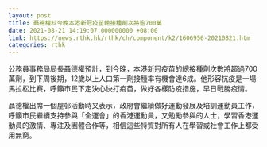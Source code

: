```yaml
---
layout: post
title: 聶德權料今晚本港新冠疫苗總接種劑次將逾700萬
date: 2021-08-21 14:19:07.000000000 +08:00
link: https://news.rthk.hk/rthk/ch/component/k2/1606956-20210821.htm
categories: rthk
---
```


公務員事務局局長聶德權預計，到今晚，本港新冠疫苗的總接種劑次數將超過700萬劑，到下周後期，12歲以上人口第一劑接種率有機會達6成。他形容抗疫是一場馬拉松比賽，呼籲市民下定決心快打疫苗，做好各樣防疫措施，早日戰勝疫情。

聶德權出席一個屋邨活動時又表示，政府會繼續做好運動發展及培訓運動員工作，呼籲市民繼續支持參與「全運會」的香港運動員，又勉勵參與的人士，學習香港運動員的激情、專注及團體合作等，相信這些特質對所有人在學習或社會工作上都受用無窮。
